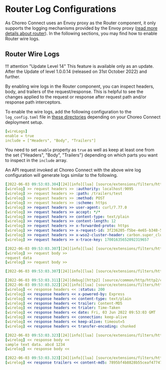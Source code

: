 # Router Log Configurations

As Choreo Connect uses an Envoy proxy as the Router component, it only supports the logging mechanisms provided by the Envoy proxy ([read more details about router]({{base_path}}/deploy-and-publish/deploy-on-gateway/choreo-connect/getting-started/choreo-connect-overview/#router)). 
In the following sections, you may find how to enable Router wire logs.

## Router Wire Logs

!!! attention "Update Level 14"
    This feature is available only as an update. After the Update of level 1.0.0.14 (released on 31st October 2022) and further.

By enabling wire logs in the Router component, you can inspect headers, body, and trailers of the request/response. This is helpful to see the changes applied to the request or response after request path and/or response path interceptors.

To enable the wire logs, add the following configuration to the `log_config.toml` file in [these directories]({{base_path}}/deploy-and-publish/deploy-on-gateway/choreo-connect/configurations/configure-logs-overview/#log_config_toml) depending on your Choreo Connect deployment setup.

```yaml
[wireLogs]
enable = true
include = ["Headers", "Body", "Trailers"]
```

You need to set `enable` property as `true` as well as keep at least one from the set {"Headers", "Body", "Trailers"} depending on which parts you want to inspect in the `include` array.

An API request invoked at Choreo Connect with the above wire log configuration will generate logs similar to the following.

```yaml
[2022-06-03 09:53:03.304][24][info][lua] [source/extensions/filters/http/lua/lua_filter.cc:795] script log: 
[wirelog] >> request headers >> :authority: localhost:9095
[wirelog] >> request headers >> :path: /trailers/test
[wirelog] >> request headers >> :method: POST
[wirelog] >> request headers >> :scheme: https
[wirelog] >> request headers >> user-agent: curl/7.77.0
[wirelog] >> request headers >> accept: */*
[wirelog] >> request headers >> content-type: text/plain
[wirelog] >> request headers >> content-length: 12
[wirelog] >> request headers >> x-forwarded-proto: https
[wirelog] >> request headers >> x-request-id: 3f236205-f5be-4e65-b348-5d23a9b32a1b
[wirelog] >> request headers >> x-wso2-cluster-header: carbon.super_clusterProd_localhost_http-trailersv1
[wirelog] >> request headers >> x-trace-key: 17001635652092319657

[2022-06-03 09:53:03.307][24][info][lua] [source/extensions/filters/http/lua/lua_filter.cc:795] script log: 
[wirelog] >> request body >> 
request data
[wirelog] >> request body >> 

[2022-06-03 09:53:03.307][24][info][lua] [source/extensions/filters/http/lua/lua_filter.cc:795] script log: 

[2022-06-03 09:53:03.311][24][debug][http2] [source/common/http/http2/codec_impl.cc:1083] [C9] stream closed: 0
[2022-06-03 09:53:03.322][24][info][lua] [source/extensions/filters/http/lua/lua_filter.cc:795] script log: 
[wirelog] << response headers << :status: 200
[wirelog] << response headers << x-powered-by: Express
[wirelog] << response headers << content-type: text/plain
[wirelog] << response headers << trailer: Content-MD5
[wirelog] << response headers << trialer: Time-Taken
[wirelog] << response headers << date: Fri, 03 Jun 2022 09:53:03 GMT
[wirelog] << response headers << connection: keep-alive
[wirelog] << response headers << keep-alive: timeout=5
[wirelog] << response headers << transfer-encoding: chunked

[2022-06-03 09:53:03.323][24][info][lua] [source/extensions/filters/http/lua/lua_filter.cc:795] script log: 
[wirelog] << response body << 
sample text data. abcd 1234 
[wirelog] << response body << 

[2022-06-03 09:53:03.323][24][info][lua] [source/extensions/filters/http/lua/lua_filter.cc:795] script log: 
[wirelog] << response trailers << content-md5: 7895bf4b8828b55ceaf47747b4bca667
```
